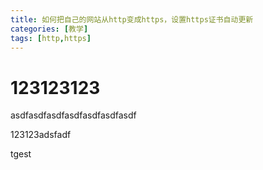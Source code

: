 ```yaml
---
title: 如何把自己的网站从http变成https，设置https证书自动更新
categories: [教学]
tags: [http,https]
---
```




# 123123123

asdfasdfasdfasdfasdfasdfasdf


123123adsfadf


tgest